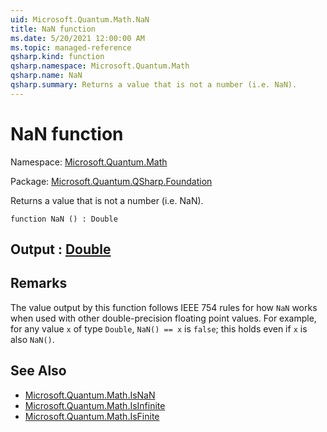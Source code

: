 ```yaml
---
uid: Microsoft.Quantum.Math.NaN
title: NaN function
ms.date: 5/20/2021 12:00:00 AM
ms.topic: managed-reference
qsharp.kind: function
qsharp.namespace: Microsoft.Quantum.Math
qsharp.name: NaN
qsharp.summary: Returns a value that is not a number (i.e. NaN).
---
```


# NaN function

Namespace: [Microsoft.Quantum.Math](xref:Microsoft.Quantum.Math)

Package: [Microsoft.Quantum.QSharp.Foundation](https://nuget.org/packages/Microsoft.Quantum.QSharp.Foundation)


Returns a value that is not a number (i.e. NaN).

```qsharp
function NaN () : Double
```


## Output : [Double](xref:microsoft.quantum.qsharp.valueliterals#double-literals)



## Remarks

The value output by this function follows IEEE 754 rules for how `NaN`works when used with other double-precision floating point values.For example, for any value `x` of type `Double`, `NaN() == x` is`false`; this holds even if `x` is also `NaN()`.

## See Also

- [Microsoft.Quantum.Math.IsNaN](xref:Microsoft.Quantum.Math.IsNaN)
- [Microsoft.Quantum.Math.IsInfinite](xref:Microsoft.Quantum.Math.IsInfinite)
- [Microsoft.Quantum.Math.IsFinite](xref:Microsoft.Quantum.Math.IsFinite)